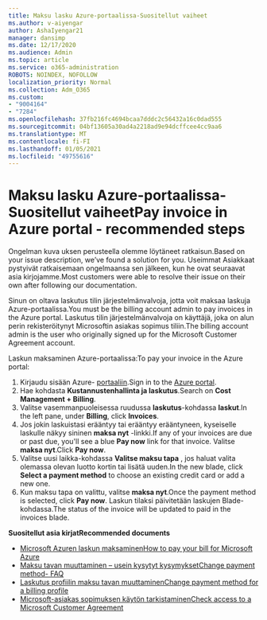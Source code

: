 ```yaml
---
title: Maksu lasku Azure-portaalissa-Suositellut vaiheet
ms.author: v-aiyengar
author: AshaIyengar21
manager: dansimp
ms.date: 12/17/2020
ms.audience: Admin
ms.topic: article
ms.service: o365-administration
ROBOTS: NOINDEX, NOFOLLOW
localization_priority: Normal
ms.collection: Adm_O365
ms.custom:
- "9004164"
- "7284"
ms.openlocfilehash: 37fb216fc4694bcaa7dddc2c56432a16c0dad555
ms.sourcegitcommit: 04bf13605a30ad4a2218ad9e94dcffcee4cc9aa6
ms.translationtype: MT
ms.contentlocale: fi-FI
ms.lasthandoff: 01/05/2021
ms.locfileid: "49755616"
---
```

# <a name="pay-invoice-in-azure-portal---recommended-steps"></a><span data-ttu-id="ade55-102">Maksu lasku Azure-portaalissa-Suositellut vaiheet</span><span class="sxs-lookup"><span data-stu-id="ade55-102">Pay invoice in Azure portal - recommended steps</span></span>

<span data-ttu-id="ade55-103">Ongelman kuva uksen perusteella olemme löytäneet ratkaisun.</span><span class="sxs-lookup"><span data-stu-id="ade55-103">Based on your issue description, we’ve found a solution for you.</span></span> <span data-ttu-id="ade55-104">Useimmat Asiakkaat pystyivät ratkaisemaan ongelmaansa sen jälkeen, kun he ovat seuraavat asia kirjojamme.</span><span class="sxs-lookup"><span data-stu-id="ade55-104">Most customers were able to resolve their issue on their own after following our documentation.</span></span>

<span data-ttu-id="ade55-105">Sinun on oltava laskutus tilin järjestelmänvalvoja, jotta voit maksaa laskuja Azure-portaalissa.</span><span class="sxs-lookup"><span data-stu-id="ade55-105">You must be the billing account admin to pay invoices in the Azure portal.</span></span> <span data-ttu-id="ade55-106">Laskutus tilin järjestelmänvalvoja on käyttäjä, joka on alun perin rekisteröitynyt Microsoftin asiakas sopimus tiliin.</span><span class="sxs-lookup"><span data-stu-id="ade55-106">The billing account admin is the user who originally signed up for the Microsoft Customer Agreement account.</span></span> 

<span data-ttu-id="ade55-107">Laskun maksaminen Azure-portaalissa:</span><span class="sxs-lookup"><span data-stu-id="ade55-107">To pay your invoice in the Azure portal:</span></span> 

1. <span data-ttu-id="ade55-108">Kirjaudu sisään Azure- [portaaliin](https://portal.azure.com/).</span><span class="sxs-lookup"><span data-stu-id="ade55-108">Sign in to the [Azure portal](https://portal.azure.com/).</span></span>
1. <span data-ttu-id="ade55-109">Hae kohdasta **Kustannustenhallinta ja laskutus**.</span><span class="sxs-lookup"><span data-stu-id="ade55-109">Search on **Cost Management + Billing**.</span></span>
1. <span data-ttu-id="ade55-110">Valitse vasemmanpuoleisessa ruudussa **laskutus**-kohdassa **laskut**.</span><span class="sxs-lookup"><span data-stu-id="ade55-110">In the left pane, under **Billing**, click **Invoices**.</span></span>
1. <span data-ttu-id="ade55-111">Jos jokin laskuistasi erääntyy tai erääntyy erääntyneen, kyseiselle laskulle näkyy sininen **maksa nyt** -linkki.</span><span class="sxs-lookup"><span data-stu-id="ade55-111">If any of your invoices are due or past due, you'll see a blue **Pay now** link for that invoice.</span></span> <span data-ttu-id="ade55-112">Valitse **maksa nyt**.</span><span class="sxs-lookup"><span data-stu-id="ade55-112">Click **Pay now**.</span></span>
1. <span data-ttu-id="ade55-113">Valitse uusi laikka-kohdassa **Valitse maksu tapa** , jos haluat valita olemassa olevan luotto kortin tai lisätä uuden.</span><span class="sxs-lookup"><span data-stu-id="ade55-113">In the new blade, click **Select a payment method** to choose an existing credit card or add a new one.</span></span>
1. <span data-ttu-id="ade55-114">Kun maksu tapa on valittu, valitse **maksa nyt**.</span><span class="sxs-lookup"><span data-stu-id="ade55-114">Once the payment method is selected, click **Pay now**.</span></span>
<span data-ttu-id="ade55-115">Laskun tilaksi päivitetään laskujen Blade-kohdassa.</span><span class="sxs-lookup"><span data-stu-id="ade55-115">The status of the invoice will be updated to paid in the invoices blade.</span></span>

<span data-ttu-id="ade55-116">**Suositellut asia kirjat**</span><span class="sxs-lookup"><span data-stu-id="ade55-116">**Recommended documents**</span></span>

- [<span data-ttu-id="ade55-117">Microsoft Azuren laskun maksaminen</span><span class="sxs-lookup"><span data-stu-id="ade55-117">How to pay your bill for Microsoft Azure</span></span>](https://docs.microsoft.com/azure/cost-management-billing/understand/pay-bill)
- [<span data-ttu-id="ade55-118">Maksu tavan muuttaminen – usein kysytyt kysymykset</span><span class="sxs-lookup"><span data-stu-id="ade55-118">Change payment method- FAQ</span></span>](https://docs.microsoft.com/azure/billing/billing-how-to-change-credit-card?WT.mc_id=Portal-Microsoft_Azure_Support#frequently-asked-questions)
- [<span data-ttu-id="ade55-119">Laskutus profiilin maksu tavan muuttaminen</span><span class="sxs-lookup"><span data-stu-id="ade55-119">Change payment method for a billing profile</span></span>](https://docs.microsoft.com/azure/cost-management-billing/manage/change-credit-card?WT.mc_id=Portal-Microsoft_Azure_Support#manage-credit-cards-for-a-microsoft-customer-agreement)
- [<span data-ttu-id="ade55-120">Microsoft-asiakas sopimuksen käytön tarkistaminen</span><span class="sxs-lookup"><span data-stu-id="ade55-120">Check access to a Microsoft Customer Agreement</span></span>](https://docs.microsoft.com/azure/cost-management-billing/manage/change-credit-card?WT.mc_id=Portal-Microsoft_Azure_Support%22%20%5Cl%20%22manage-credit-cards-for-a-microsoft-customer-agreement%22%20%5Ct%20%22_blank#check-the-type-of-your-account)